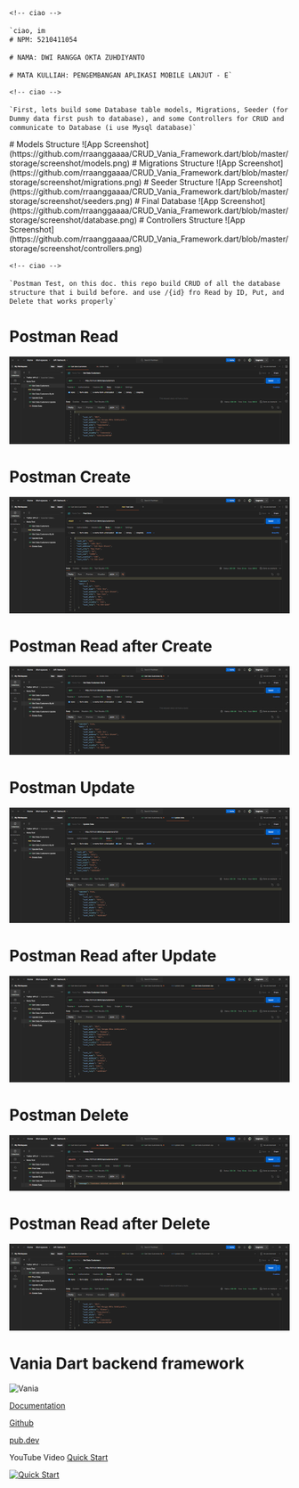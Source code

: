 <div>
  
```ls
<!-- ciao -->

`ciao, im
# NPM: 5210411054

# NAMA: DWI RANGGA OKTA ZUHDIYANTO

# MATA KULLIAH: PENGEMBANGAN APLIKASI MOBILE LANJUT - E`

```

</div>

  
```ls
<!-- ciao -->

`First, lets build some Database table models, Migrations, Seeder (for Dummy data first push to database), and some Controllers for CRUD and communicate to Database (i use Mysql database)`

```

</div>
# Models Structure
![App Screenshot](https://github.com/rraanggaaaa/CRUD_Vania_Framework.dart/blob/master/storage/screenshot/models.png)
# Migrations Structure
![App Screenshot](https://github.com/rraanggaaaa/CRUD_Vania_Framework.dart/blob/master/storage/screenshot/migrations.png)
# Seeder Structure
![App Screenshot](https://github.com/rraanggaaaa/CRUD_Vania_Framework.dart/blob/master/storage/screenshot/seeders.png)
# Final Database
![App Screenshot](https://github.com/rraanggaaaa/CRUD_Vania_Framework.dart/blob/master/storage/screenshot/database.png)
# Controllers Structure
![App Screenshot](https://github.com/rraanggaaaa/CRUD_Vania_Framework.dart/blob/master/storage/screenshot/controllers.png)

<div>
  
```ls
<!-- ciao -->

`Postman Test, on this doc. this repo build CRUD of all the database structure that i build before. and use /{id} fro Read by ID, Put, and Delete that works properly`

```

</div>

# Postman Read
![App Screenshot](https://github.com/rraanggaaaa/CRUD_Vania_Framework.dart/blob/master/storage/screenshot/postman_read.png)
# Postman Create
![App Screenshot](https://github.com/rraanggaaaa/CRUD_Vania_Framework.dart/blob/master/storage/screenshot/postman_create.png)
# Postman Read after Create
![App Screenshot](https://github.com/rraanggaaaa/CRUD_Vania_Framework.dart/blob/master/storage/screenshot/postman_read_after.png)
# Postman Update
![App Screenshot](https://github.com/rraanggaaaa/CRUD_Vania_Framework.dart/blob/master/storage/screenshot/postman_update.png)
# Postman Read after Update
![App Screenshot](https://github.com/rraanggaaaa/CRUD_Vania_Framework.dart/blob/master/storage/screenshot/postman_read_after_update.png)
# Postman Delete
![App Screenshot](https://github.com/rraanggaaaa/CRUD_Vania_Framework.dart/blob/master/storage/screenshot/postman_delete.png)
# Postman Read after Delete
![App Screenshot](https://github.com/rraanggaaaa/CRUD_Vania_Framework.dart/blob/master/storage/screenshot/postman_read_after_delete.png)

# Vania Dart backend framework

![Vania](https://vdart.dev/img/logo.png)

[Documentation](https://vdart.dev)

[Github](https://github.com/vania-dart/framework)

[pub.dev](https://pub.dev/packages/vania)

YouTube Video [Quick Start](https://www.youtube.com/watch?v=k8ol0F4bDKs)

[![Quick Start](http://img.youtube.com/vi/k8ol0F4bDKs/0.jpg)](https://www.youtube.com/watch?v=k8ol0F4bDKs "Quick Start")
```
